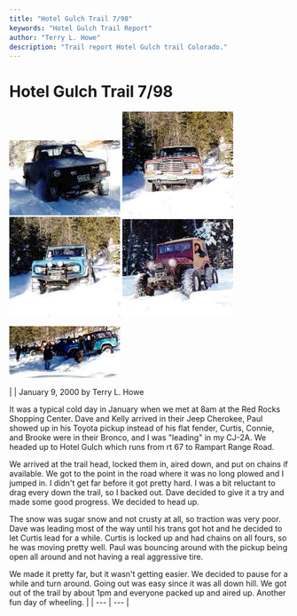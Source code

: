 ```yaml
---
title: "Hotel Gulch Trail 7/98"
keywords: "Hotel Gulch Trail Report"
author: "Terry L. Howe"
description: "Trail report Hotel Gulch trail Colorado."
---
```


# Hotel Gulch Trail 7/98

[![Paul in his Toyota](hotel0001_.jpg)](hotel0001.jpg)
[![Dave and Kelly](hotel0004_.jpg)](hotel0004.jpg)
[![Curtis, Connie, and Brook](hotel0005_.jpg)](hotel0005.jpg)
[![Zach driving my CJ-2A](hotel0007_.jpg)](hotel0007.jpg)

[![Hotel Gulch](hotel0002_.jpg)](hotel0002.jpg)

|  | January 9, 2000
by Terry L. Howe

It was a typical cold day in January when we met at 8am at the Red Rocks
Shopping Center.  Dave and Kelly arrived in their Jeep Cherokee, Paul
showed up in his Toyota pickup instead of his flat fender, Curtis, Connie,
and Brooke were in their Bronco, and I was "leading" in my CJ-2A.
We headed up to Hotel Gulch which runs from rt 67 to Rampart Range Road.

We arrived at the trail head, locked them in, aired down, and put on chains
if available.  We got to the point in the road where it was no long plowed and
I jumped in.  I didn't get far before it got pretty hard.  I was a bit reluctant
to drag every down the trail, so I backed out.  Dave decided to give it a
try and made some good progress.  We decided to head up.

The snow was sugar snow and not crusty at all, so traction was very poor.  Dave
was leading most of the way until his trans got hot and he decided to let
Curtis lead for a while.  Curtis is locked up and had chains on all fours, so
he was moving pretty well.  Paul was bouncing around with the pickup being
open all around and not having a real aggressive tire.

We made it pretty far, but it wasn't getting easier.  We decided to pause for
a while and turn around.  Going out was easy since it was all down hill.  We
got out of the trail by about 1pm and everyone packed up and aired up.  Another
fun day of wheeling. |
| --- | --- |